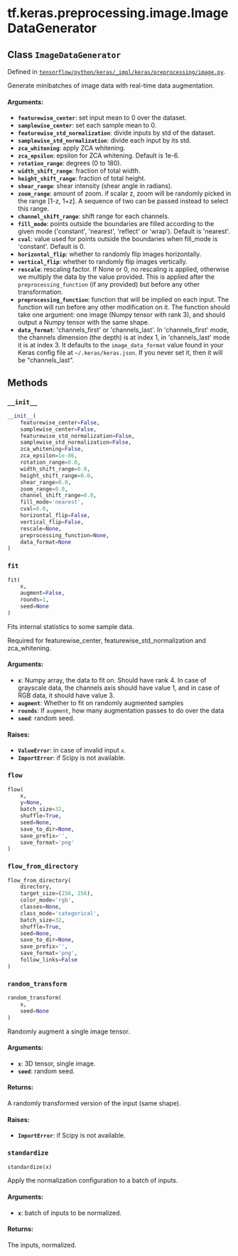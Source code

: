 <div itemscope itemtype="http://developers.google.com/ReferenceObject">
<meta itemprop="name" content="tf.keras.preprocessing.image.ImageDataGenerator" />
<meta itemprop="property" content="__init__"/>
<meta itemprop="property" content="fit"/>
<meta itemprop="property" content="flow"/>
<meta itemprop="property" content="flow_from_directory"/>
<meta itemprop="property" content="random_transform"/>
<meta itemprop="property" content="standardize"/>
</div>

# tf.keras.preprocessing.image.ImageDataGenerator

## Class `ImageDataGenerator`





Defined in [`tensorflow/python/keras/_impl/keras/preprocessing/image.py`](https://www.tensorflow.org/code/tensorflow/python/keras/_impl/keras/preprocessing/image.py).

Generate minibatches of image data with real-time data augmentation.

#### Arguments:

* <b>`featurewise_center`</b>: set input mean to 0 over the dataset.
* <b>`samplewise_center`</b>: set each sample mean to 0.
* <b>`featurewise_std_normalization`</b>: divide inputs by std of the dataset.
* <b>`samplewise_std_normalization`</b>: divide each input by its std.
* <b>`zca_whitening`</b>: apply ZCA whitening.
* <b>`zca_epsilon`</b>: epsilon for ZCA whitening. Default is 1e-6.
* <b>`rotation_range`</b>: degrees (0 to 180).
* <b>`width_shift_range`</b>: fraction of total width.
* <b>`height_shift_range`</b>: fraction of total height.
* <b>`shear_range`</b>: shear intensity (shear angle in radians).
* <b>`zoom_range`</b>: amount of zoom. if scalar z, zoom will be randomly picked
        in the range [1-z, 1+z]. A sequence of two can be passed instead
        to select this range.
* <b>`channel_shift_range`</b>: shift range for each channels.
* <b>`fill_mode`</b>: points outside the boundaries are filled according to the
        given mode ('constant', 'nearest', 'reflect' or 'wrap'). Default
        is 'nearest'.
* <b>`cval`</b>: value used for points outside the boundaries when fill_mode is
        'constant'. Default is 0.
* <b>`horizontal_flip`</b>: whether to randomly flip images horizontally.
* <b>`vertical_flip`</b>: whether to randomly flip images vertically.
* <b>`rescale`</b>: rescaling factor. If None or 0, no rescaling is applied,
        otherwise we multiply the data by the value provided. This is
        applied after the `preprocessing_function` (if any provided)
        but before any other transformation.
* <b>`preprocessing_function`</b>: function that will be implied on each input.
        The function will run before any other modification on it.
        The function should take one argument:
        one image (Numpy tensor with rank 3),
        and should output a Numpy tensor with the same shape.
* <b>`data_format`</b>: 'channels_first' or 'channels_last'. In 'channels_first'
      mode, the channels dimension
        (the depth) is at index 1, in 'channels_last' mode it is at index 3.
        It defaults to the `image_data_format` value found in your
        Keras config file at `~/.keras/keras.json`.
        If you never set it, then it will be "channels_last".

## Methods

<h3 id="__init__"><code>__init__</code></h3>

``` python
__init__(
    featurewise_center=False,
    samplewise_center=False,
    featurewise_std_normalization=False,
    samplewise_std_normalization=False,
    zca_whitening=False,
    zca_epsilon=1e-06,
    rotation_range=0.0,
    width_shift_range=0.0,
    height_shift_range=0.0,
    shear_range=0.0,
    zoom_range=0.0,
    channel_shift_range=0.0,
    fill_mode='nearest',
    cval=0.0,
    horizontal_flip=False,
    vertical_flip=False,
    rescale=None,
    preprocessing_function=None,
    data_format=None
)
```



<h3 id="fit"><code>fit</code></h3>

``` python
fit(
    x,
    augment=False,
    rounds=1,
    seed=None
)
```

Fits internal statistics to some sample data.

Required for featurewise_center, featurewise_std_normalization
and zca_whitening.

#### Arguments:

* <b>`x`</b>: Numpy array, the data to fit on. Should have rank 4.
        In case of grayscale data,
        the channels axis should have value 1, and in case
        of RGB data, it should have value 3.
* <b>`augment`</b>: Whether to fit on randomly augmented samples
* <b>`rounds`</b>: If `augment`,
        how many augmentation passes to do over the data
* <b>`seed`</b>: random seed.


#### Raises:

* <b>`ValueError`</b>: in case of invalid input `x`.
* <b>`ImportError`</b>: if Scipy is not available.

<h3 id="flow"><code>flow</code></h3>

``` python
flow(
    x,
    y=None,
    batch_size=32,
    shuffle=True,
    seed=None,
    save_to_dir=None,
    save_prefix='',
    save_format='png'
)
```



<h3 id="flow_from_directory"><code>flow_from_directory</code></h3>

``` python
flow_from_directory(
    directory,
    target_size=(256, 256),
    color_mode='rgb',
    classes=None,
    class_mode='categorical',
    batch_size=32,
    shuffle=True,
    seed=None,
    save_to_dir=None,
    save_prefix='',
    save_format='png',
    follow_links=False
)
```



<h3 id="random_transform"><code>random_transform</code></h3>

``` python
random_transform(
    x,
    seed=None
)
```

Randomly augment a single image tensor.

#### Arguments:

* <b>`x`</b>: 3D tensor, single image.
* <b>`seed`</b>: random seed.


#### Returns:

A randomly transformed version of the input (same shape).


#### Raises:

* <b>`ImportError`</b>: if Scipy is not available.

<h3 id="standardize"><code>standardize</code></h3>

``` python
standardize(x)
```

Apply the normalization configuration to a batch of inputs.

#### Arguments:

* <b>`x`</b>: batch of inputs to be normalized.


#### Returns:

The inputs, normalized.



